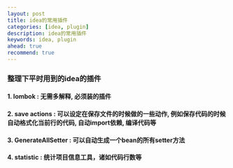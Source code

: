 ```yaml
---
layout: post  
title: idea的常用插件  
categories: [idea, plugin]  
description: idea的常用插件  
keywords: idea, plugin  
ahead: true  
recommend: true  
---
```


### 整理下平时用到的idea的插件

#### 1. lombok : 无需多解释, 必须装的插件

#### 2. save actions : 可以设定在保存文件的时候做的一些动作, 例如保存代码的时候自动格式化当前行的代码, 自动import依赖, 编译代码等

#### 3. GenerateAllSetter : 可以自动生成一个bean的所有setter方法

#### 4. statistic : 统计项目信息工具，诸如代码行数等
